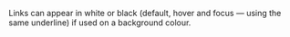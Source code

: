 <p>Links can appear in white or black (default, hover and focus &mdash; using the same underline) if used on a background colour.</p>

